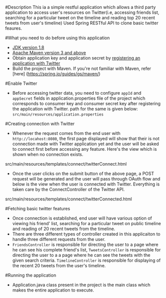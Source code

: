 
#Description
This ia a simple restful application which allows a third party application to access user's resources on Twitter(i.e, accessing friends list, searching for a particular tweet on the timeline and reading top 20 recent tweets from user's timeline)
Used Spring RESTful API to clone basic twitter feaures.

#What you need to do before using this application
* [JDK version 1.8](http://www.oracle.com/technetwork/java/javase/downloads/index.html)
* [Apache Maven version 3 and above](http://maven.apache.org/download.cgi)
* Obtain application key and application secret by [registering an application with Twitter](https://apps.twitter.com)
* Build the project with Maven. If you're not familiar with Maven, refer [here] (https://spring.io/guides/gs/maven/)

#Enable Twitter
* Before accessing twitter data, you need to configure `appId` and `appSecret` fields in application.properties file of the project which corresponds to consumer key and consumer secret key after registering the application with Twitter.
path for the same is given below:
`src/main/resources/application.properties`

#Creating connection with Twitter

* Whenever the request comes from the end user with `http://locahost:8080`, the first page displayed will show that their is not connection made with Twitter application yet and the user will be asked to connect first before accessing any feature.
Here's the view which is shown when no connection exists.

src/main/resources/templates/connect/twitterConnect.html

* Once the user clicks on the submit button of the above page, a POST request will be generated and the user will pass through OAuth flow and below is the view when the user is connected with Twitter. Everything is taken care by the ConnectController of the Twitter API.

src/main/resources/templates/connect/twitterConnected.html

#Fetching basic twitter features
* Once connection is established, end user will have various option of viewing his friend' list, searching for a particular tweet on public timeline and reading of 20 recent tweets from the timeline.
* There are three different types of controller created in this applicaiton to handle three different requests from the user. 
* `FriendsController` is responsible for directing the user to a page where he can see his complete friend's list, `TweetsController` is responsible for directing the user to a a page where he can see the tweets with the given search criteria.
`TimelineController` is responsible for displaying of the recent 20 tweets from the user's timeline.


#Running the application
* Application.java class present in the project is the main class which makes the entire application to execute.
